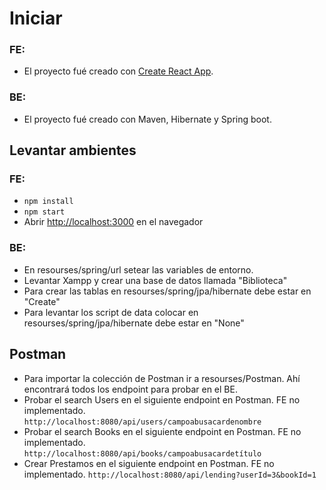 # Iniciar

### FE: 
- El proyecto fué creado con [Create React App](https://github.com/facebook/create-react-app).

### BE:
- El proyecto fué creado con Maven, Hibernate y Spring boot.

## Levantar ambientes

### FE: 
- `npm install`
- `npm start`
- Abrir [http://localhost:3000](http://localhost:3000) en el navegador

### BE: 
- En resourses/spring/url setear las variables de entorno. 
- Levantar Xampp y crear una base de datos llamada "Biblioteca"
- Para crear las tablas en resourses/spring/jpa/hibernate debe estar en "Create"
- Para levantar los script de data colocar en resourses/spring/jpa/hibernate debe estar en "None"

## Postman
- Para importar la colección de Postman ir a resourses/Postman. Ahí encontrará todos los endpoint para probar en el BE.
- Probar el search Users en el siguiente endpoint en Postman. FE no implementado. `http://localhost:8080/api/users/campoabusacardenombre`
- Probar el search Books en el siguiente endpoint en Postman. FE no implementado. `http://localhost:8080/api/books/campoabusacardetítulo`
- Crear Prestamos en el siguiente endpoint en Postman. FE no implementado. `http://localhost:8080/api/lending?userId=3&bookId=1`







